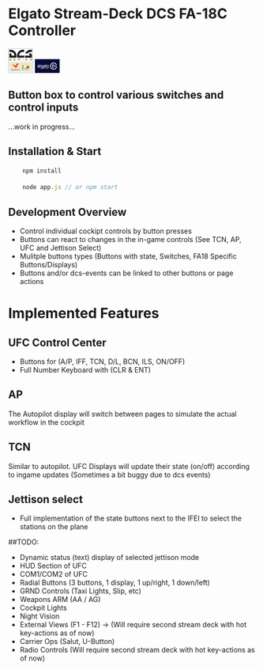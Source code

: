 # Elgato Stream-Deck DCS FA-18C Controller

![Alt text](./resources/docs/dcs_logo_small.jpg?raw=true "Title")
![Alt text](./resources/docs/elgato_logo_small.jpg?raw=true "Title")

## Button box to control various switches and control inputs

...work in progress...

## Installation & Start

```js
    npm install
    
    node app.js // or npm start
```

## Development Overview

* Control individual cockipt controls by button presses
* Buttons can react to changes in the in-game controls (See TCN, AP, UFC and Jettison Select)
* Mulitple buttons types (Buttons with state, Switches, FA18 Specific Buttons/Displays) 
* Buttons and/or dcs-events can be linked to other buttons or page actions

# Implemented Features
## UFC Control Center
-  Buttons for (A/P, IFF, TCN, D/L, BCN, ILS, ON/OFF)
-  Full Number Keyboard with (CLR & ENT)

## AP
The Autopilot display will switch between pages to simulate the actual workflow in the cockpit

## TCN
Similar to autopilot. UFC Displays will update their state (on/off) according to ingame updates (Sometimes a bit buggy due to dcs events)

## Jettison select
 - Full implementation of the state buttons next to the IFEI to select the stations on the plane 
 
##TODO:
- Dynamic status (text) display of selected jettison mode
- HUD Section of UFC
- COM1/COM2 of UFC
- Radial Buttons (3 buttons, 1 display, 1 up/right, 1 down/left)
- GRND Controls (Taxi Lights, Slip, etc)
- Weapons ARM (AA / AG)
- Cockpit Lights
- Night Vision
- External Views (F1 - F12) -> (Will require second stream deck with hot key-actions as of now)
- Carrier Ops (Salut, U-Button)
- Radio Controls (Will require second stream deck with hot key-actions as of now)
